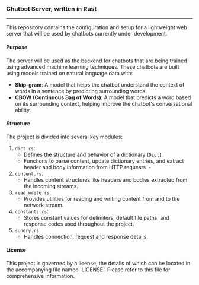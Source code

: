 ### Chatbot Server, written in Rust
---

This repository contains the configuration and setup for a lightweight web server that will be used by chatbots currently under development. 

#### Purpose
The server will be used as the backend for chatbots that are being trained using advanced machine learning techniques. These chatbots are built using models trained on natural language data with:
- **Skip-gram**: A model that helps the chatbot understand the context of words in a sentence by predicting surrounding words.
- **CBOW (Continuous Bag of Words)**: A model that predicts a word based on its surrounding context, helping improve the chatbot's conversational ability.

#### Structure
The project is divided into several key modules:
1. `dict.rs`: 
   - Defines the structure and behavior of a dictionary (`Dict`).
   - Functions to parse content, update dictionary entries, and extract header and body information from HTTP requests.   - 
2. `content.rs`:
   - Handles content structures like headers and bodies extracted from the incoming streams.
3. `read_write.rs`:
   - Provides utilities for reading and writing content from and to the network stream.
4. `constants.rs`:
   - Stores constant values for delimiters, default file paths, and response codes used throughout the project.
5. `sundry.rs`
   - Handles connection, request and response details.

#### License
This project is governed by a license, the details of which can be located in the accompanying file named 'LICENSE.' Please refer to this file for comprehensive information.

